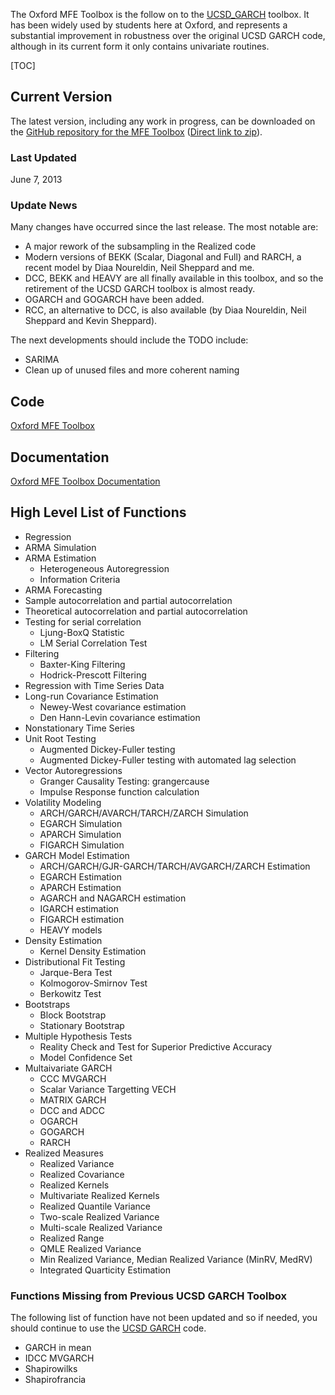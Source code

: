 <!--
.. title: MFE Toolbox
.. slug: mfe-toolbox
.. date: 2019-09-11 09:39:56 UTC+01:00
.. tags: 
.. category: 
.. link: 
.. description: 
.. type: text
-->

The Oxford MFE Toolbox is the follow on to the [UCSD\_GARCH](/code/matlab/ucsd-garch/)
toolbox. It has been widely used by students here at Oxford, and represents a
substantial improvement in robustness over the original UCSD GARCH code,
although in its current form it only contains univariate routines.

[TOC]


## Current Version

The latest version, including any work in progress, can be downloaded on
the [GitHub repository for the MFE Toolbox](https://github.com/bashtage/mfe-toolbox/)
([Direct link to zip](https://github.com/bashtage/mfe-toolbox/archive/master.zip)).

### Last Updated 

June 7, 2013

### Update News

Many changes have occurred since the last release. The most notable are:

-   A major rework of the subsampling in the Realized code
-   Modern versions of BEKK (Scalar, Diagonal and Full) and RARCH, a
    recent model by Diaa Noureldin, Neil Sheppard and me.
-   DCC, BEKK and HEAVY are all finally available in this toolbox, and
    so the retirement of the UCSD GARCH toolbox is almost ready.
-   OGARCH and GOGARCH have been added.
-   RCC, an alternative to DCC, is also available (by Diaa Noureldin,
    Neil Sheppard and Kevin Sheppard).

The next developments should include the TODO include:

-   SARIMA
-   Clean up of unused files and more coherent naming

## Code

[Oxford MFE Toolbox](https://github.com/bashtage/mfe-toolbox/archive/master.zip)

## Documentation

[Oxford MFE Toolbox Documentation](/files/code/matlab/mfe-toolbox-documentation.pdf)


## High Level List of Functions 

-   Regression
-   ARMA Simulation
-   ARMA Estimation
    -   Heterogeneous Autoregression
    -   Information Criteria
-   ARMA Forecasting
-   Sample autocorrelation and partial autocorrelation
-   Theoretical autocorrelation and partial autocorrelation
-   Testing for serial correlation
    -   Ljung-BoxQ Statistic
    -   LM Serial Correlation Test
-   Filtering
    -   Baxter-King Filtering
    -   Hodrick-Prescott Filtering
-   Regression with Time Series Data
-   Long-run Covariance Estimation
    -   Newey-West covariance estimation
    -   Den Hann-Levin covariance estimation
-   Nonstationary Time Series
-   Unit Root Testing
    -   Augmented Dickey-Fuller testing
    -   Augmented Dickey-Fuller testing with automated lag selection
-   Vector Autoregressions
    -   Granger Causality Testing: grangercause
    -   Impulse Response function calculation
-   Volatility Modeling
    -   ARCH/GARCH/AVARCH/TARCH/ZARCH Simulation
    -   EGARCH Simulation
    -   APARCH Simulation
    -   FIGARCH Simulation
-   GARCH Model Estimation
    -   ARCH/GARCH/GJR-GARCH/TARCH/AVGARCH/ZARCH Estimation
    -   EGARCH Estimation
    -   APARCH Estimation
    -   AGARCH and NAGARCH estimation
    -   IGARCH estimation
    -   FIGARCH estimation
    -   HEAVY models
-   Density Estimation
    -   Kernel Density Estimation
-   Distributional Fit Testing
    -   Jarque-Bera Test
    -   Kolmogorov-Smirnov Test
    -   Berkowitz Test
-   Bootstraps
    -   Block Bootstrap
    -   Stationary Bootstrap
-   Multiple Hypothesis Tests
    -   Reality Check and Test for Superior Predictive Accuracy
    -   Model Confidence Set
-   Multaivariate GARCH
    -   CCC MVGARCH
    -   Scalar Variance Targetting VECH
    -   MATRIX GARCH
    -   DCC and ADCC
    -   OGARCH
    -   GOGARCH
    -   RARCH
-   Realized Measures
    -   Realized Variance
    -   Realized Covariance
    -   Realized Kernels
    -   Multivariate Realized Kernels
    -   Realized Quantile Variance
    -   Two-scale Realized Variance
    -   Multi-scale Realized Variance
    -   Realized Range
    -   QMLE Realized Variance
    -   Min Realized Variance, Median Realized Variance (MinRV, MedRV)
    -   Integrated Quarticity Estimation

### Functions Missing from Previous UCSD GARCH Toolbox

The following list of function have not been updated and so if needed,
you should continue to use the [UCSD GARCH](/code/matlab/ucsd-garch/) code.

-   GARCH in mean
-   IDCC MVGARCH
-   Shapirowilks
-   Shapirofrancia
